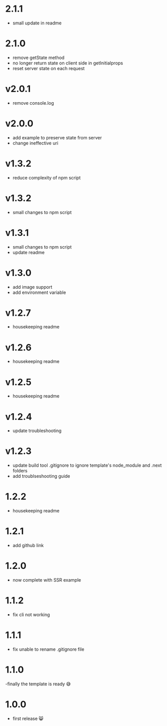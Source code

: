 # 2.1.1

- small update in readme

# 2.1.0

- remove getState method
- no longer return state on client side in getInitialprops
- reset server state on each request

# v2.0.1

- remove console.log

# v2.0.0

- add example to preserve state from server
- change ineffective uri

# v1.3.2

- reduce complexity of npm script

# v1.3.2

- small changes to npm script

# v1.3.1

- small changes to npm script
- update readme

# v1.3.0

- add image support
- add environment variable

# v1.2.7

- housekeeping readme

# v1.2.6

- housekeeping readme

# v1.2.5

- housekeeping readme

# v1.2.4

- update troubleshooting

# v1.2.3

- update build tool .gitignore to ignore template's node_module and .next folders
- add troublseshooting guide

# 1.2.2

- housekeeping readme

# 1.2.1

- add github link

# 1.2.0

- now complete with SSR example

# 1.1.2

- fix cli not working

# 1.1.1

- fix unable to rename .gitignore file

# 1.1.0

-finally the template is ready 😅

# 1.0.0

- first release 😸
